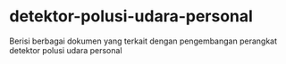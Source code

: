 # detektor-polusi-udara-personal
Berisi berbagai dokumen yang terkait dengan pengembangan perangkat detektor polusi udara personal
